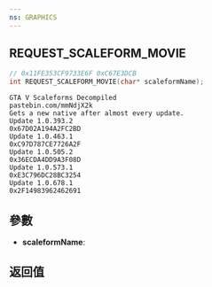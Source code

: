 ```yaml
---
ns: GRAPHICS
---
```

## REQUEST_SCALEFORM_MOVIE

```c
// 0x11FE353CF9733E6F 0xC67E3DCB
int REQUEST_SCALEFORM_MOVIE(char* scaleformName);
```

```
GTA V Scaleforms Decompiled  
pastebin.com/mmNdjX2k  
Gets a new native after almost every update.  
Update 1.0.393.2  
0x67D02A194A2FC2BD  
Update 1.0.463.1  
0xC97D787CE7726A2F  
Update 1.0.505.2  
0x36ECDA4DD9A3F08D  
Update 1.0.573.1  
0xE3C796DC28BC3254  
Update 1.0.678.1  
0x2F14983962462691  
```

## 參數
* **scaleformName**: 

## 返回值
